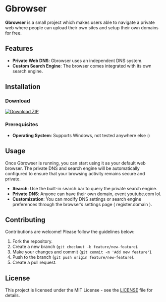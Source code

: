 # Gbrowser

**Gbrowser** is a small project which makes users able to navigate a private web where people can upload their own sites and setup their own domains for free.
## Features

- **Private Web DNS**: Gbrowser uses an independent DNS system.
- **Custom Search Engine**: The browser comes integrated with its own search engine.

## Installation

### Download

[![Download ZIP](https://img.shields.io/badge/Download-ZIP-brightgreen)](https://github.com/GioseaxMC/Gbrowser/raw/main/dist/Gbrowser.zip)

### Prerequisites

- **Operating System**: Supports Windows, not tested anywhere else :)

## Usage

Once Gbrowser is running, you can start using it as your default web browser. The private DNS and search engine will be automatically configured to ensure that your browsing activity remains secure and private.

- **Search**: Use the built-in search bar to query the private search engine.
- **Private DNS**: Anyone can have their own domain, event youtube.com lol.
- **Customization**: You can modify DNS settings or search engine preferences through the browser’s settings page ( register.domain ).

## Contributing

Contributions are welcome! Please follow the guidelines below:

1. Fork the repository.
2. Create a new branch (`git checkout -b feature/new-feature`).
3. Make your changes and commit (`git commit -m 'Add new feature'`).
4. Push to the branch (`git push origin feature/new-feature`).
5. Create a pull request.

## License

This project is licensed under the MIT License - see the [LICENSE](LICENSE) file for details.
